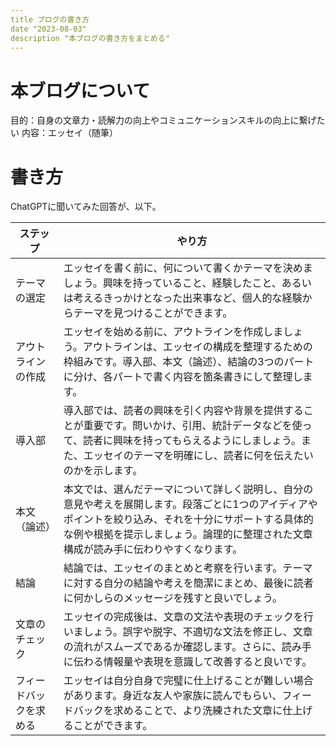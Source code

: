 ```yaml
---
title ブログの書き方
date "2023-08-03"
description "本ブログの書き方をまとめる"
---
```


# 本ブログについて

目的：自身の文章力・読解力の向上やコミュニケーションスキルの向上に繋げたい
内容：エッセイ（随筆）

# 書き方

ChatGPTに聞いてみた回答が、以下。

|ステップ|やり方|
|-------|------|
|テーマの選定|エッセイを書く前に、何について書くかテーマを決めましょう。興味を持っていること、経験したこと、あるいは考えるきっかけとなった出来事など、個人的な経験からテーマを見つけることができます。|
|アウトラインの作成|エッセイを始める前に、アウトラインを作成しましょう。アウトラインは、エッセイの構成を整理するための枠組みです。導入部、本文（論述）、結論の3つのパートに分け、各パートで書く内容を箇条書きにして整理します。|
|導入部|導入部では、読者の興味を引く内容や背景を提供することが重要です。問いかけ、引用、統計データなどを使って、読者に興味を持ってもらえるようにしましょう。また、エッセイのテーマを明確にし、読者に何を伝えたいのかを示します。|
|本文（論述）|本文では、選んだテーマについて詳しく説明し、自分の意見や考えを展開します。段落ごとに1つのアイディアやポイントを絞り込み、それを十分にサポートする具体的な例や根拠を提示しましょう。論理的に整理された文章構成が読み手に伝わりやすくなります。|
|結論|結論では、エッセイのまとめと考察を行います。テーマに対する自分の結論や考えを簡潔にまとめ、最後に読者に何かしらのメッセージを残すと良いでしょう。|
|文章のチェック|エッセイの完成後は、文章の文法や表現のチェックを行いましょう。誤字や脱字、不適切な文法を修正し、文章の流れがスムーズであるか確認します。さらに、読み手に伝わる情報量や表現を意識して改善すると良いです。|
|フィードバックを求める|エッセイは自分自身で完璧に仕上げることが難しい場合があります。身近な友人や家族に読んでもらい、フィードバックを求めることで、より洗練された文章に仕上げることができます。|

